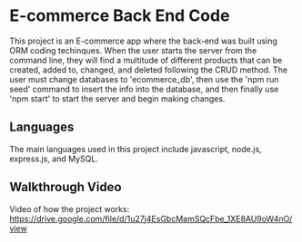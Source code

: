 # E-commerce Back End Code
This project is an E-commerce app where the back-end was built using ORM coding techinques. When the user starts the server from the command line,
they will find a multitude of different products that can be created, added to, changed, and deleted following the CRUD method. The user must change databases to 'ecommerce_db', then use the 'npm run seed' command to insert the info into the database, and then finally use 'npm start' to start the server and begin making changes.

## Languages
The main languages used in this project include javascript, node.js, express.js, and MySQL.

## Walkthrough Video
Video of how the project works: https://drive.google.com/file/d/1u27j4EsGbcMamSQcFbe_1XE8AU9oW4nO/view
